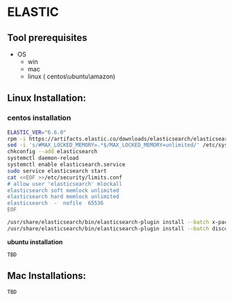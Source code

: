 # ELASTIC

## Tool prerequisites

* OS
  * win 
  * mac
  * linux \( centos\ubuntu\amazon\)

## **Linux Installation:**

### centos installation

```bash
ELASTIC_VER="6.6.0"
rpm -i https://artifacts.elastic.co/downloads/elasticsearch/elasticsearch-${ELASTIC_VER}.rpm
sed -i 's/#MAX_LOCKED_MEMORY=.*$/MAX_LOCKED_MEMORY=unlimited/' /etc/sysconfig/elasticsearch
chkconfig --add elasticsearch
systemctl daemon-reload
systemctl enable elasticsearch.service
sudo service elasticsearch start
cat <<EOF >>/etc/security/limits.conf
# allow user 'elasticsearch' mlockall
elasticsearch soft memlock unlimited
elasticsearch hard memlock unlimited
elasticsearch  -  nofile  65536
EOF

/usr/share/elasticsearch/bin/elasticsearch-plugin install --batch x-pack
/usr/share/elasticsearch/bin/elasticsearch-plugin install --batch discovery-ec2
```

**ubuntu installation**

```text
TBD
```

## Mac Installations:

```text
TBD
```

